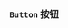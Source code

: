 ### `Button` 按钮

<ClientOnly>
<template>
  <ShowComponent>
    <template #component-body>
      <ShowComponentItem>
        <smile-button>按钮</smile-button>
      </ShowComponentItem>
    </template>
  </ShowComponent>
</template>
</ClientOnly>
